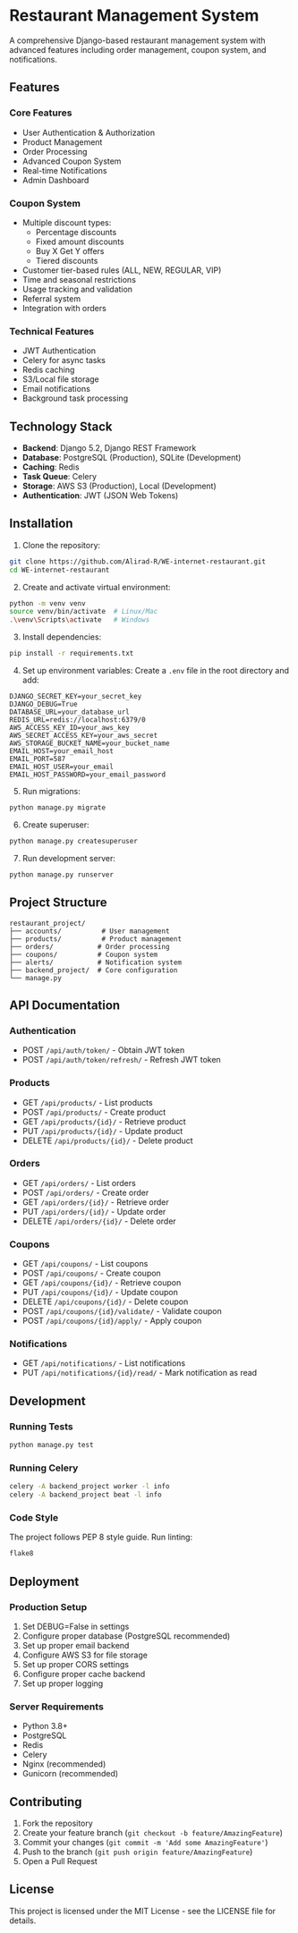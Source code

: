 # Restaurant Management System

A comprehensive Django-based restaurant management system with advanced features including order management, coupon system, and notifications.

## Features

### Core Features
- User Authentication & Authorization
- Product Management
- Order Processing
- Advanced Coupon System
- Real-time Notifications
- Admin Dashboard

### Coupon System
- Multiple discount types:
  - Percentage discounts
  - Fixed amount discounts
  - Buy X Get Y offers
  - Tiered discounts
- Customer tier-based rules (ALL, NEW, REGULAR, VIP)
- Time and seasonal restrictions
- Usage tracking and validation
- Referral system
- Integration with orders

### Technical Features
- JWT Authentication
- Celery for async tasks
- Redis caching
- S3/Local file storage
- Email notifications
- Background task processing

## Technology Stack

- **Backend**: Django 5.2, Django REST Framework
- **Database**: PostgreSQL (Production), SQLite (Development)
- **Caching**: Redis
- **Task Queue**: Celery
- **Storage**: AWS S3 (Production), Local (Development)
- **Authentication**: JWT (JSON Web Tokens)

## Installation

1. Clone the repository:
```bash
git clone https://github.com/Alirad-R/WE-internet-restaurant.git
cd WE-internet-restaurant
```

2. Create and activate virtual environment:
```bash
python -m venv venv
source venv/bin/activate  # Linux/Mac
.\venv\Scripts\activate   # Windows
```

3. Install dependencies:
```bash
pip install -r requirements.txt
```

4. Set up environment variables:
Create a `.env` file in the root directory and add:
```env
DJANGO_SECRET_KEY=your_secret_key
DJANGO_DEBUG=True
DATABASE_URL=your_database_url
REDIS_URL=redis://localhost:6379/0
AWS_ACCESS_KEY_ID=your_aws_key
AWS_SECRET_ACCESS_KEY=your_aws_secret
AWS_STORAGE_BUCKET_NAME=your_bucket_name
EMAIL_HOST=your_email_host
EMAIL_PORT=587
EMAIL_HOST_USER=your_email
EMAIL_HOST_PASSWORD=your_email_password
```

5. Run migrations:
```bash
python manage.py migrate
```

6. Create superuser:
```bash
python manage.py createsuperuser
```

7. Run development server:
```bash
python manage.py runserver
```

## Project Structure

```
restaurant_project/
├── accounts/          # User management
├── products/          # Product management
├── orders/           # Order processing
├── coupons/          # Coupon system
├── alerts/           # Notification system
├── backend_project/  # Core configuration
└── manage.py
```

## API Documentation

### Authentication
- POST `/api/auth/token/` - Obtain JWT token
- POST `/api/auth/token/refresh/` - Refresh JWT token

### Products
- GET `/api/products/` - List products
- POST `/api/products/` - Create product
- GET `/api/products/{id}/` - Retrieve product
- PUT `/api/products/{id}/` - Update product
- DELETE `/api/products/{id}/` - Delete product

### Orders
- GET `/api/orders/` - List orders
- POST `/api/orders/` - Create order
- GET `/api/orders/{id}/` - Retrieve order
- PUT `/api/orders/{id}/` - Update order
- DELETE `/api/orders/{id}/` - Delete order

### Coupons
- GET `/api/coupons/` - List coupons
- POST `/api/coupons/` - Create coupon
- GET `/api/coupons/{id}/` - Retrieve coupon
- PUT `/api/coupons/{id}/` - Update coupon
- DELETE `/api/coupons/{id}/` - Delete coupon
- POST `/api/coupons/{id}/validate/` - Validate coupon
- POST `/api/coupons/{id}/apply/` - Apply coupon

### Notifications
- GET `/api/notifications/` - List notifications
- PUT `/api/notifications/{id}/read/` - Mark notification as read

## Development

### Running Tests
```bash
python manage.py test
```

### Running Celery
```bash
celery -A backend_project worker -l info
celery -A backend_project beat -l info
```

### Code Style
The project follows PEP 8 style guide. Run linting:
```bash
flake8
```

## Deployment

### Production Setup
1. Set DEBUG=False in settings
2. Configure proper database (PostgreSQL recommended)
3. Set up proper email backend
4. Configure AWS S3 for file storage
5. Set up proper CORS settings
6. Configure proper cache backend
7. Set up proper logging

### Server Requirements
- Python 3.8+
- PostgreSQL
- Redis
- Celery
- Nginx (recommended)
- Gunicorn (recommended)

## Contributing

1. Fork the repository
2. Create your feature branch (`git checkout -b feature/AmazingFeature`)
3. Commit your changes (`git commit -m 'Add some AmazingFeature'`)
4. Push to the branch (`git push origin feature/AmazingFeature`)
5. Open a Pull Request

## License

This project is licensed under the MIT License - see the LICENSE file for details.
